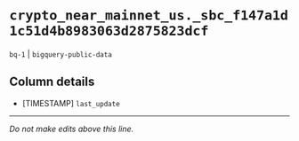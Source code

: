 # `crypto_near_mainnet_us._sbc_f147a1d1c51d4b8983063d2875823dcf`
`bq-1` | `bigquery-public-data`

## Column details
* [TIMESTAMP] `last_update`

-------------------------------------------------------------------------------
*Do not make edits above this line.*
